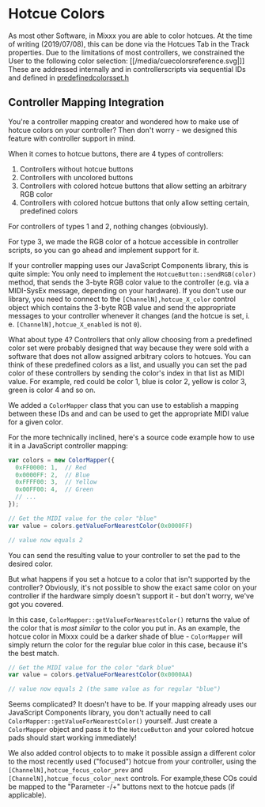 # Hotcue Colors

As most other Software, in Mixxx you are able to color hotcues. At the
time of writing (2019/07/08), this can be done via the Hotcues Tab in
the Track properties. Due to the limitations of most controllers, we
constrained the User to the following color selection:
[[/media/cuecolorsreference.svg|]] These are addressed internally and in
controllerscripts via sequential IDs and defined in
[predefinedcolorsset.h](https://github.com/mixxxdj/mixxx/blob/master/src/util/color/predefinedcolorsset.h)


## Controller Mapping Integration

You're a controller mapping creator and wondered how to make use of hotcue colors on your controller?
Then don't worry - we designed this feature with controller support in mind.

When it comes to hotcue buttons, there are 4 types of controllers:
1. Controllers without hotcue buttons
2. Controllers with uncolored buttons
3. Controllers with colored hotcue buttons that allow setting an arbitrary RGB color
4. Controllers with colored hotcue buttons that only allow setting certain, predefined colors

For controllers of types 1 and 2, nothing changes (obviously).

For type 3, we made the RGB color of a hotcue accessible in controller scripts, so you can go ahead and implement support for it.

If your controller mapping uses our JavaScript Components library, this is quite simple: You only need to implement the `HotcueButton::sendRGB(color)` method, that sends the 3-byte RGB color value to the controller (e.g. via a MIDI-SysEx message, depending on your hardware). If you don't use our library, you need to connect to the `[ChannelN],hotcue_X_color` control object which contains the 3-byte RGB value and send the appropriate messages to your controller whenever it changes (and the hotcue is set, i. e. `[ChannelN],hotcue_X_enabled` is not `0`).

What about type 4?
Controllers that only allow choosing from a predefined color set were probably designed that way because they were sold with a software that does not allow assigned arbitrary colors to hotcues.
You can think of these predefined colors as a list, and usually you can set the pad color of these controllers by sending the color's index in that list as MIDI value.
For example, red could be color 1, blue is color 2, yellow is color 3, green is color 4 and so on.

We added a `ColorMapper` class that you can use to establish a mapping between these IDs and and can be used to get the appropriate MIDI value for a given color.

For the more technically inclined, here's a source code example how to use it in a JavaScript controller mapping:

```javascript
var colors = new ColorMapper({
  0xFF0000: 1,  // Red
  0x0000FF: 2,  // Blue
  0xFFFF00: 3,  // Yellow
  0x00FF00: 4,  // Green
  // ...
});

// Get the MIDI value for the color "blue"
var value = colors.getValueForNearestColor(0x0000FF)

// value now equals 2
```

You can send the resulting value to your controller to set the pad to the desired color.

But what happens if you set a hotcue to a color that isn't supported by the controller?
Obviously, it's not possible to show the exact same color on your controller if the hardware simply doesn't support it - but don't worry, we've got you covered.

In this case, `ColorMapper::getValueForNearestColor()` returns the value of the color that is *most similar* to the color you put in.
As an example, the hotcue color in Mixxx could be a darker shade of blue - `ColorMapper` will simply return the color for the regular blue color in this case, because it's the best match.

```javascript
// Get the MIDI value for the color "dark blue"
var value = colors.getValueForNearestColor(0x0000AA)

// value now equals 2 (the same value as for regular "blue")
```

Seems complicated?
It doesn't have to be.
If your mapping already uses our JavaScript Components library, you don't actually need to call `ColorMapper::getValueForNearestColor()` yourself.
Just create a `ColorMapper` object and pass it to the `HotcueButton` and your colored hotcue pads should start working immediately!

We also added control objects to to make it possible assign a different color to the most recently used ("focused") hotcue from your controller, using the `[ChannelN],hotcue_focus_color_prev` and `[ChannelN],hotcue_focus_color_next` controls. For example,these COs could be mapped to the "Parameter -/+" buttons next to the hotcue pads (if applicable). 